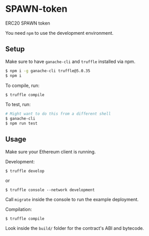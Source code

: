 # SPAWN-token

ERC20 SPAWN token

You need `npm` to use the development environment.

## Setup

Make sure to have `ganache-cli` and `truffle` installed via npm.

```bash
$ npm i -g ganache-cli truffle@5.0.35
$ npm i
```

To compile, run:

```bash
$ truffle compile
```

To test, run:

```bash
# Might want to do this from a different shell
$ ganache-cli
$ npm run test
```

## Usage
Make sure your Ethereum client is running. 


Development:

```
$ truffle develop
```

or

```
$ truffle console --network development
```

Call `migrate` inside the console to run the example deployment.

Compilation:

```
$ truffle compile
```

Look inside the `build/` folder for the contract's ABI and bytecode.
